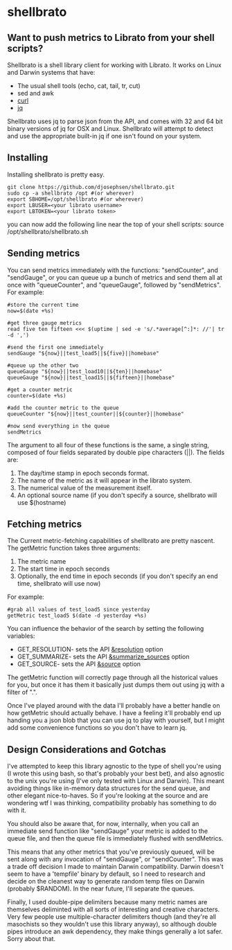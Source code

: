 shellbrato
==========

## Want to push metrics to Librato from your shell scripts? 

Shellbrato is a shell library client for working with Librato. It works on
Linux and Darwin systems that have: 

* The usual shell tools (echo, cat, tail, tr, cut)
* sed and awk
* [curl](curl.haxx.se/)
* [jq](http://stedolan.github.io/jq/)

Shellbrato uses jq to parse json from the API, and comes with 32 and 64 bit
binary versions of jq for OSX and Linux. Shellbrato will attempt to detect and
use the appropriate built-in jq if one isn't found on your system. 

## Installing
Installing shellbrato is pretty easy. 

	git clone https://github.com/djosephsen/shellbrato.git
	sudo cp -a shellbrato /opt #(or wherever)
	export SBHOME=/opt/shellbrato #(or wherever)
	export LBUSER=<your librato username>
	export LBTOKEN=<your librato token>

you can now add the following line near the top of your shell scripts: 
	source /opt/shellbrato/shellbrato.sh

## Sending metrics

You can send metrics immediately with the functions: "sendCounter", and
"sendGauge", or you can queue up a bunch of metrics and send them all at once
with "queueCounter", and "queueGauge", followed by "sendMetrics". For example: 

	#store the current time
	now=$(date +%s)

	#get three gauge metrics
	read five ten fifteen <<< $(uptime | sed -e 's/.*average[^:]*: //'| tr -d ',')

	#send the first one immediately
	sendGauge "${now}||test_load5||${five}||homebase"

	#queue up the other two
	queueGauge "${now}||test_load10||${ten}||homebase"
	queueGauge "${now}||test_load15||${fifteen}||homebase"

	#get a counter metric
	counter=$(date +%s)

	#add the counter metric to the queue
	queueCounter "${now}||test_counter||${counter}||homebase"

	#now send everything in the queue
	sendMetrics

The argument to all four of these functions is the same, a single string,
composed of four fields separated by double pipe characters (||). The fields
are: 

1. The day/time stamp in epoch seconds format.
2. The name of the metric as it will appear in the librato system. 
3. The numerical value of the measurement itself. 
4. An optional source name (if you don't specify a source, shellbrato will use $(hostname)


## Fetching metrics

The Current metric-fetching capabilities of shellbrato are pretty nascent. The
getMetric function takes three arguments: 

1. The metric name
2. The start time in epoch seconds
3. Optionally, the end time in epoch seconds (if you don't specify an end time, shellbrato will use now)

For example:

	#grab all values of test_load5 since yesterday
	getMetric test_load5 $(date -d yesterday +%s)

You can influence the behavior of the search by setting the following
variables: 

* GET_RESOLUTION- sets the API [&resolution](http://dev.librato.com/v1/get/metrics/:name) option
* GET_SUMMARIZE- sets the API [&summarize_sources](http://dev.librato.com/v1/get/metrics/:name) option
* GET_SOURCE- sets the API [&source](http://dev.librato.com/v1/get/metrics/:name) option


The getMetric function will correctly page through all the historical values
for you, but once it has them it basically just dumps them out using jq with a
filter of ".". 

Once I've played around with the data I'll probably have a better handle on how
getMetric should actually behave. I have a feeling it'll probably end up handing
you a json blob that you can use jq to play with yourself, but I might add some
convenience functions so you don't have to learn jq. 

## Design Considerations and Gotchas
I've attempted to keep this library agnostic to the type of shell you're using
(I wrote this using bash, so that's probably your best bet), and also agnostic
to the unix you're using (I've only tested with Linux and Darwin). This meant
avoiding things like in-memory data structures for the send queue, and other
elegant nice-to-haves. So if you're looking at the source and are wondering wtf
I was thinking, compatibility probably has something to do with it. 

You should also be aware that, for now, internally, when you call an immediate
send function like "sendGauge" your metric is added to the queue file, and then
the queue file is immediately flushed with sendMetrics. 

This means that any other metrics that you've previously queued, will be sent
along with any invocation of "sendGauge", or "sendCounter". This was a trade
off decision I made to maintain Darwin compatibility. Darwin doesn't seem to
have a 'tempfile' binary by default, so I need to research and decide on the
cleanest way to generate random temp files on Darwin (probably $RANDOM). In the
near future, I'll separate the queues.

Finally, I used double-pipe delimiters because many metric names are themselves
deliminted with all sorts of interesting and creative characters. Very few
people use multiple-character delimiters though (and they're all masochists so
they wouldn't use this library anyway), so although double pipes introduce an
awk dependency, they make things generally a lot safer. Sorry about that. 
